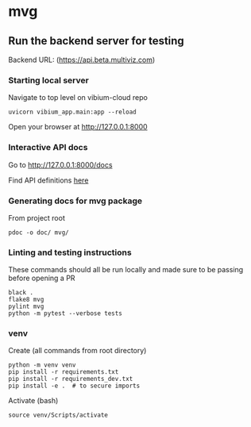 # mvg

## Run the backend server for testing

Backend URL: (https://api.beta.multiviz.com)

### Starting local server

Navigate to top level on vibium-cloud repo
```
uvicorn vibium_app.main:app --reload
```

Open your browser at http://127.0.0.1:8000

### Interactive API docs
Go to http://127.0.0.1:8000/docs

Find API definitions [here](https://github.com/vikinganalytics/coreip/blob/master/core-vib/core-vib.pdf)

### Generating docs for mvg package

From project root
```
pdoc -o doc/ mvg/
````


### Linting and testing instructions
These commands should all be run locally and made sure to be passing before opening a PR

```
black .
flake8 mvg
pylint mvg
python -m pytest --verbose tests
```

### venv

Create (all commands from root directory)
```
python -m venv venv
pip install -r requirements.txt
pip install -r requirements_dev.txt
pip install -e .  # to secure imports
```

Activate (bash)
```
source venv/Scripts/activate
```

###
